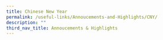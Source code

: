 ```yaml
---
title: Chinese New Year
permalink: /useful-links/Annoucements-and-Highlights/CNY/
description: ""
third_nav_title: Annoucements & Highlights
---
```

